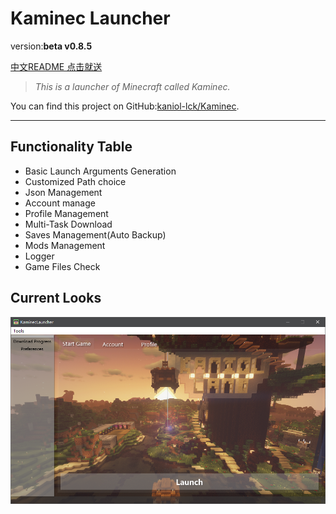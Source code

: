 # Kaminec Launcher

version:**beta v0.8.5**

[中文README 点击就送](README_zh_CN.md)

> *This is a launcher of Minecraft called Kaminec.*

You can find this project on GitHub:[kaniol-lck/Kaminec](www.github.com/kaniol-lck/kaminec).

------

## Functionality Table

- Basic Launch Arguments Generation
- Customized Path choice
- Json Management
- Account manage
- Profile Management
- Multi-Task Download
- Saves Management(Auto Backup)
- Mods Management
- Logger
- Game Files Check


## Current Looks

![](images/main_window.png)